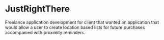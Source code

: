 # JustRightThere

Freelance application development for client that wanted an application that would allow a user to create location based lists for future purchases accompanied with proximity reminders.